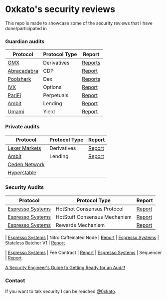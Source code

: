 # 0xkato's security reviews

This repo is made to showcase some of the security reviews that I have done/participated in

### Guardian audits

| Protocol | Protocol Type | Report |
| ---- |  ---------| ---------|
| [GMX](https://gmx.io/#/) | Derivatives | [Reports](Guardian/GMX)
| [Abracadabra](https://abracadabra.money/) | CDP | [Report](https://github.com/0xkato/Portfolio/blob/main/Guardian/11-14-2023_Abracadabra_GMXV2.pdf)
| [Poolshark](https://www.poolshark.fi/) | Dex | [Reports](Guardian/Poolshark)
| [IVX](https://www.ivx.fi/) | Options | [Report](https://github.com/0xkato/Portfolio/blob/main/Guardian/09-13-2023-IVX.pdf)
| [PariFi](https://parifi.org/) | Perpetuals | [Report](https://github.com/0xkato/Portfolio/blob/main/Guardian/09-03-2023-PariFi.pdf)
| [Ambit](https://ambit.finance/) | Lending | [Report](https://github.com/0xkato/Portfolio/blob/main/Guardian/2023-12-06_Ambit.pdf)
| [Umami](https://umami.finance/) | Yield | [Report](https://github.com/0xkato/Portfolio/blob/main/Guardian/2024-01-10_Umami.pdf)

### Private audits

| Protocol | Protocol Type | Report |
| ---- |  ---------| ---------|
| [Lexer Markets](https://www.lexer.markets/) | Derivatives | [Report](https://github.com/0xkato/Portfolio/blob/main/Solo/Security_Review_Lexer_Markets_Final_Report.pdf)
| [Ambit](https://ambit.finance/) | Lending | [Report](https://docs.ambit.finance/audits/0xweiss-feb24.pdf)
| [Ceden Network](https://ceden.network/) |  | 
| [Hyperstable](https://hyperstable.xyz/) |  | 


### Security Audits
| Protocol | Protocol Type | Report |
| ---- |  ---------| ---------|
| [Espresso Systems](https://www.espressosys.com/) | HotShot Consensus Protocol | [Report](https://github.com/0xkato/Portfolio/Espresso/HotShot/EspressoHotshot2024.pdf)
| [Espresso Systems](https://www.espressosys.com/) | HotStuff Consensus Mechanism | [Report](https://github.com/0xkato/Portfolio/Espresso/HotShot/EspressoHotstuff22025.pdf)
| [Espresso Systems](https://www.espressosys.com/) | Rewards Mechanism | [Report](https://github.com/0xkato/Portfolio/Espresso/HotShot/Rewards2025.pdf)

| [Espresso Systems](https://www.espressosys.com/) | Nitro Caffeinated Node | [Report](https://github.com/0xkato/Portfolio/Espresso/Integration/EspressoNitroCaffeinatedNode2025.pdf)
| [Espresso Systems](https://www.espressosys.com/) | Stateless Batcher V1 | [Report](https://github.com/0xkato/Portfolio/Espresso/Integration/StatelessBatcherV12025.pdf)

| [Espresso Systems](https://www.espressosys.com/) | Fee Contract | [Report](https://github.com/0xkato/Portfolio/Espresso/Sequencer/EspressoFeeContract2024.pdf)
| [Espresso Systems](https://www.espressosys.com/) | Sequencer | [Report](https://github.com/0xkato/Portfolio/Espresso/Sequencer/EspressoSequencer2024.pdf)


[A Security Engineer's Guide to Getting Ready for an Audit!](https://www.0xkato.xyz/Get-ready-for-an-audit/)


### Contact

If you want to talk security I can be reached [@0xkato](http://twitter.com/0xkato).
